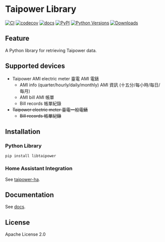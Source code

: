 # Taipower Library

[![CI](https://github.com/qqaatw/libtaipower/workflows/CI/badge.svg)](https://github.com/qqaatw/libtaipower/actions)
[![codecov](https://codecov.io/gh/qqaatw/libtaipower/branch/main/graph/badge.svg?token=W147MOH1T0)](https://codecov.io/gh/qqaatw/libtaipower)
[![docs](https://readthedocs.org/projects/libtaipower/badge/?version=latest)](https://libtaipower.readthedocs.io/en/latest/?badge=latest)
[![PyPI](https://img.shields.io/pypi/v/libtaipower.svg?color=%23007ec6)](https://pypi.python.org/pypi/libtaipower/)
[![Python Versions](https://img.shields.io/pypi/pyversions/libtaipower.svg)](https://pypi.python.org/pypi/libtaipower/)
[![Downloads](https://pepy.tech/badge/libtaipower)](https://pepy.tech/project/libtaipower)

## Feature

A Python library for retrieving Taipower data.

## Supported devices

- Taipower AMI electric meter 臺電 AMI 電錶
    - AMI info (quarter/hourly/daily/monthly) AMI 資訊 (十五分/每小時/每日/每月)
    - AMI bill AMI 帳單
    - Bill records 帳單紀錄
- ~~Taipower electric meter 臺電一般電錶~~
    - ~~Bill records 帳單紀錄~~

## Installation

### Python Library

    pip install libtaipower

### Home Assistant Integration

See [taipower-ha](https://github.com/qqaatw/taipower-ha).

## Documentation

See [docs](https://libtaipower.readthedocs.io/en/latest/).

## License

Apache License 2.0
